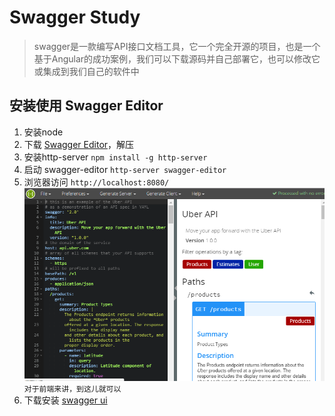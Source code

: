 # Swagger Study
> swagger是一款编写API接口文档工具，它一个完全开源的项目，也是一个基于Angular的成功案例，我们可以下载源码并自己部署它，也可以修改它或集成到我们自己的软件中
## 安装使用 Swagger Editor
1. 安装node
2. 下载 [Swagger Editor](https://github.com/swagger-api/swagger-editor/releases/download/v2.10.4/swagger-editor.zip)，解压
3. 安装http-server ```npm install -g http-server```
4. 启动 swagger-editor ```http-server swagger-editor```
5. 浏览器访问 ```http://localhost:8080/```
![](static/url.png)
```对于前端来讲，到这儿就可以```
6. 下载安装 [swagger ui](https://github.com/swagger-api/swagger-ui)
